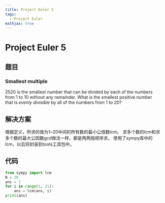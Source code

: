 ```yaml
---
title: Project Euler 5
tags:
  - Project Euler
mathjax: true
---
```

<escape><!-- more --></escape>

# Project Euler 5

## 题目

### Smallest multiple

$2520$ is the smallest number that can be divided by each of the numbers from $1$ to $10$ without any remainder.
What is the smallest positive number that is *evenly divisible* by all of the numbers from $1$ to $20$?

## 解决方案

根据定义，所求的值为1~20中间的所有数的最小公倍数lcm。
求多个数的lcm和求多个数的最大公因数gcd做法一样，都是两两按顺序求。
使用了sympy库中的lcm，以后将封装到tools工具包中。

## 代码

```Python
from sympy import lcm
N = 20
ans = 1
for i in range(1, 21):
    ans = lcm(ans, i)
print(ans)
```
